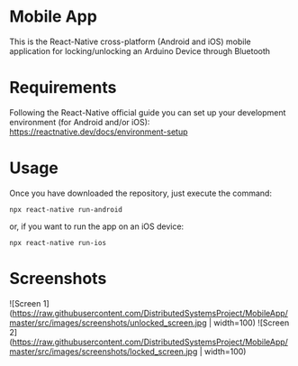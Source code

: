 # Mobile App

This is the React-Native cross-platform (Android and iOS) mobile application for locking/unlocking an Arduino Device through Bluetooth

# Requirements

Following the React-Native official guide you can set up your development environment (for Android and/or iOS):
https://reactnative.dev/docs/environment-setup

# Usage

Once you have downloaded the repository, just execute the command:

`npx react-native run-android`

or, if you want to run the app on an iOS device:

`npx react-native run-ios`

# Screenshots

![Screen 1](https://raw.githubusercontent.com/DistributedSystemsProject/MobileApp/master/src/images/screenshots/unlocked_screen.jpg | width=100)
![Screen 2](https://raw.githubusercontent.com/DistributedSystemsProject/MobileApp/master/src/images/screenshots/locked_screen.jpg | width=100)

